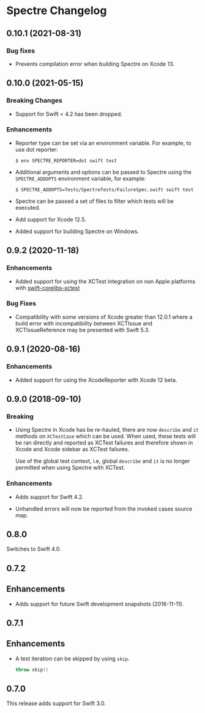 # Spectre Changelog

## 0.10.1 (2021-08-31)

### Bug fixes

- Prevents compilation error when building Spectre on Xcode 13.


## 0.10.0 (2021-05-15)

### Breaking Changes

- Support for Swift < 4.2 has been dropped.

### Enhancements

- Reporter type can be set via an environment variable. For example, to use dot
  reporter:

  ```shell
  $ env SPECTRE_REPORTER=dot swift test
  ```

- Additional arguments and options can be passed to Spectre using the
  `SPECTRE_ADDOPTS` environment variable, for example:

  ```shell
  $ SPECTRE_ADDOPTS=Tests/SpectreTests/FailureSpec.swift swift test
  ```

- Spectre can be passed a set of files to filter which tests will be executed.

- Add support for Xcode 12.5.

- Added support for building Spectre on Windows.

## 0.9.2 (2020-11-18)

### Enhancements

- Added support for using the XCTest integration on non Apple platforms with
  [swift-corelibs-xctest](https://github.com/apple/swift-corelibs-xctest)

### Bug Fixes

- Compatibility with some versions of Xcode greater than 12.0.1 where a build
  error with incompatibility between XCTIssue and XCTIssueReference may be
  presented with Swift 5.3.

## 0.9.1 (2020-08-16)

### Enhancements

- Added support for using the XcodeReporter with Xcode 12 beta.

## 0.9.0 (2018-09-10)

### Breaking

- Using Spectre in Xcode has be re-hauled, there are now `describe` and `it`
  methods on `XCTestCase` which can be used. When used, these tests will be ran
  directly and reported as XCTest failures and therefore shown in Xcode and
  Xcode sidebar as XCTest failures.

  Use of the global test context, i.e, global `describe` and `it` is no longer
  permitted when using Spectre with XCTest.

### Enhancements

- Adds support for Swift 4.2.

- Unhandled errors will now be reported from the invoked cases source map.

## 0.8.0

Switches to Swift 4.0.

## 0.7.2

## Enhancements

- Adds support for future Swift development snapshots (2016-11-11).


## 0.7.1

## Enhancements

- A test iteration can be skipped by using `skip`.

  ```swift
  throw skip()
  ```


## 0.7.0

This release adds support for Swift 3.0.
